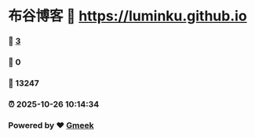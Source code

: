 # 布谷博客 :link: https://luminku.github.io 
### :page_facing_up: [3](https://luminku.github.io/tag.html) 
### :speech_balloon: 0 
### :hibiscus: 13247 
### :alarm_clock: 2025-10-26 10:14:34 
### Powered by :heart: [Gmeek](https://github.com/Meekdai/Gmeek)
